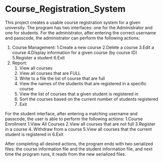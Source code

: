 # Course_Registration_System

This project creates a usable course registration system for a given university. The program has two interfaces: one for the Administrator and one for students. For the administrator, after entering the correct username and passcode, the administrator can perform the following actions:
  1. Course Management:
      1.Create a new course
      2.Delete a course
      3.Edit a course
      4.Display information for a given course (by course ID)
      5.Register a student
      6.Exit
  2. Report:
      1. View all courses
      2. View all courses that are FULL
      3. Write to a file the list of course that are full
      4. View the names of the students that are registered in a specific course
      5. View the list of courses that a given student is registered in
      6. Sort the courses based on the current number of students registered
      7. Exit
   
For the student interface, after entering a matching username and passcode, the user is able to perform the following actions:
  1.Course Enrollment
      1.View All Courses
      2.View all courses that are not full
      3.Register in a course
      4. Withdraw from a course
      5.View all courses that the current student is registered in
      6.Exit

After completing all desired actions, the program ends with two serialized files: the course information file and the student information file, and next time the program runs, it reads from the new serialized files.

